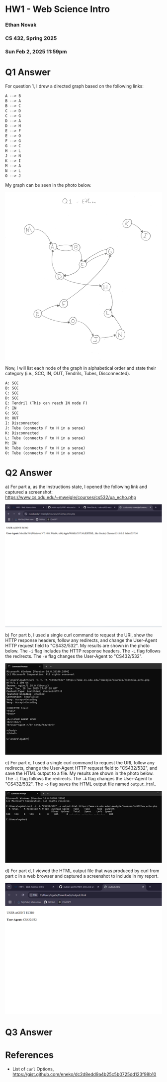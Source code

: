 # HW1 - Web Science Intro
### Ethan Novak
### CS 432, Spring 2025
### Sun Feb 2, 2025 11:59pm

# Q1 Answer
For question 1, I drew a directed graph based on the following links:
```text
A --> B
B --> A
B --> C
C --> D
C --> G
D --> A
D --> H
E --> F
E --> O
F --> G
G --> C
H --> L
J --> N
K --> I
M --> A
N --> L
O --> J
```

My graph can be seen in the photo below. 

![Q1](q1.jpg)

Now, I will list each node of the graph in alphabetical order and state their category (i.e., SCC, IN, OUT, Tendrils, Tubes, Disconnected).
```
A: SCC 
B: SCC 
C: SCC 
D: SCC 
E: Tendril (This can reach IN node F)
F: IN
G: SCC 
H: OUT
I: Disconnected
J: Tube (connects F to H in a sense)
K: Disconnected
L: Tube (connects F to H in a sense)
M: IN
N: Tube (connects F to H in a sense)
O: Tube (connects F to H in a sense)
```
# Q2 Answer
a)
For part a, as the instructions state, I opened the following link and captured a screenshot:
https://www.cs.odu.edu/~mweigle/courses/cs532/ua_echo.php

![Q2 A](q2_a.png)

b)
For part b, I used a single curl command to request the URI, show the HTTP response headers, follow any redirects, and change the User-Agent HTTP request field to "CS432/532".
My results are shown in the photo below. The `-i` flag includes the HTTP response headers.  The `-L` flag follows the redirects.  The `-A` flag changes the User-Agent to "CS432/532".

![Q2 B](q2_b.png)

c)
For part c, I used a single curl command to request the URI, follow any redirects, change the User-Agent HTTP request field to "CS432/532", and save the HTML output to a file.
My results are shown in the photo below. The `-L` flag follows the redirects.  The `-A` flag changes the User-Agent to "CS432/532". The `-o` flag saves the HTML output file named `output.html`.

![Q2 C](q2_c.png)

d)
For part d, I viewed the HTML output file that was produced by curl from part c in a web browser and captured a screenshot to include in my report.

![Q2 D](q2_d.png)

# Q3 Answer


# References
* List of `curl` Options, <https://gist.github.com/eneko/dc2d8edd9a4b25c5b0725dd123f98b10>
